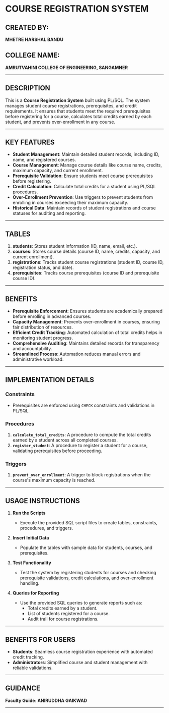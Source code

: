 # COURSE REGISTRATION SYSTEM

## CREATED BY: 
**MHETRE HARSHAL BANDU**

## COLLEGE NAME: 
**AMRUTVAHINI COLLEGE OF ENGINEERING, SANGAMNER**

---

## **DESCRIPTION**  
This is a **Course Registration System** built using PL/SQL. The system manages student course registrations, prerequisites, and credit requirements. It ensures that students meet the required prerequisites before registering for a course, calculates total credits earned by each student, and prevents over-enrollment in any course. 

---

## **KEY FEATURES**  
- **Student Management**: Maintain detailed student records, including ID, name, and registered courses.  
- **Course Management**: Manage course details like course name, credits, maximum capacity, and current enrollment.  
- **Prerequisite Validation**: Ensure students meet course prerequisites before registering.  
- **Credit Calculation**: Calculate total credits for a student using PL/SQL procedures.  
- **Over-Enrollment Prevention**: Use triggers to prevent students from enrolling in courses exceeding their maximum capacity.  
- **Historical Data**: Maintain records of student registrations and course statuses for auditing and reporting.  

---

## **TABLES**  
1. **students**: Stores student information (ID, name, email, etc.).  
2. **courses**: Stores course details (course ID, name, credits, capacity, and current enrollment).  
3. **registrations**: Tracks student course registrations (student ID, course ID, registration status, and date).  
4. **prerequisites**: Tracks course prerequisites (course ID and prerequisite course ID).  

---

## **BENEFITS**  
- **Prerequisite Enforcement**: Ensures students are academically prepared before enrolling in advanced courses.  
- **Capacity Management**: Prevents over-enrollment in courses, ensuring fair distribution of resources.  
- **Efficient Credit Tracking**: Automated calculation of total credits helps in monitoring student progress.  
- **Comprehensive Auditing**: Maintains detailed records for transparency and accountability.  
- **Streamlined Process**: Automation reduces manual errors and administrative workload.  

---

## **IMPLEMENTATION DETAILS**  

### **Constraints**
- Prerequisites are enforced using `CHECK` constraints and validations in PL/SQL.  

### **Procedures**
1. **`calculate_total_credits`**: A procedure to compute the total credits earned by a student across all completed courses.  
2. **`register_student`**: A procedure to register a student for a course, validating prerequisites before proceeding.  

### **Triggers**
1. **`prevent_over_enrollment`**: A trigger to block registrations when the course's maximum capacity is reached.  

  

---

## **USAGE INSTRUCTIONS**  

1. **Run the Scripts**  
   - Execute the provided SQL script files to create tables, constraints, procedures, and triggers.  

2. **Insert Initial Data**  
   - Populate the tables with sample data for students, courses, and prerequisites.  

3. **Test Functionality**  
   - Test the system by registering students for courses and checking prerequisite validations, credit calculations, and over-enrollment handling.  

4. **Queries for Reporting**  
   - Use the provided SQL queries to generate reports such as:
     - Total credits earned by a student.
     - List of students registered for a course.
     - Audit trail for course registrations.  

---

## **BENEFITS FOR USERS**  
- **Students**: Seamless course registration experience with automated credit tracking.  
- **Administrators**: Simplified course and student management with reliable validations.  

---


## **GUIDANCE**  
**Faculty Guide**: **ANIRUDDHA GAIKWAD**

---
